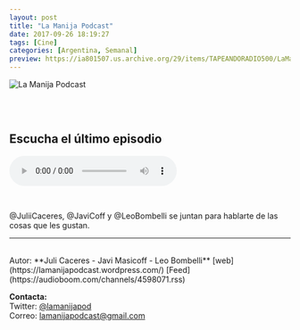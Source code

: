 ```yaml
---
layout: post
title: "La Manija Podcast"
date: 2017-09-26 18:19:27
tags: [Cine]
categories: [Argentina, Semanal]
preview: https://ia801507.us.archive.org/29/items/TAPEANDORADIO500/LaManijaPodcast300.jpg
---
```


![La Manija Podcast](https://ia801507.us.archive.org/29/items/TAPEANDORADIO500/LaManijaPodcast500.jpg)

<br/>
<br/>

## Escucha el último episodio

<!--reproductor-feed=https://audioboom.com/channels/4598071.rss-->
<!--reproductor-start-->
<audio id="audio" preload="auto" controls="" src="https://audioboom.com/posts/6549728.mp3?modified=1513131464&source=rss&stitched=1"></audio>
<!--reproductor-end-->

<br>

@JuliiCaceres, @JaviCoff y @LeoBombelli se juntan para hablarte de las cosas que les gustan. 

_ _ _

<br>
Autor: **Juli Caceres - Javi Masicoff - Leo Bombelli**  
[web](https://lamanijapodcast.wordpress.com/)  
[Feed](https://audioboom.com/channels/4598071.rss)  



**Contacta:**  
Twitter: [@lamanijapod](https://twitter.com/lamanijapod)  
Correo: [lamanijapodcast@gmail.com](mailto:lamanijapodcast@gmail.com)  

